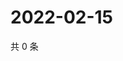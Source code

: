 # 2022-02-15

共 0 条

<!-- BEGIN WEIBO -->
<!-- 最后更新时间 Tue Feb 15 2022 11:15:03 GMT+0800 (China Standard Time) -->

<!-- END WEIBO -->
